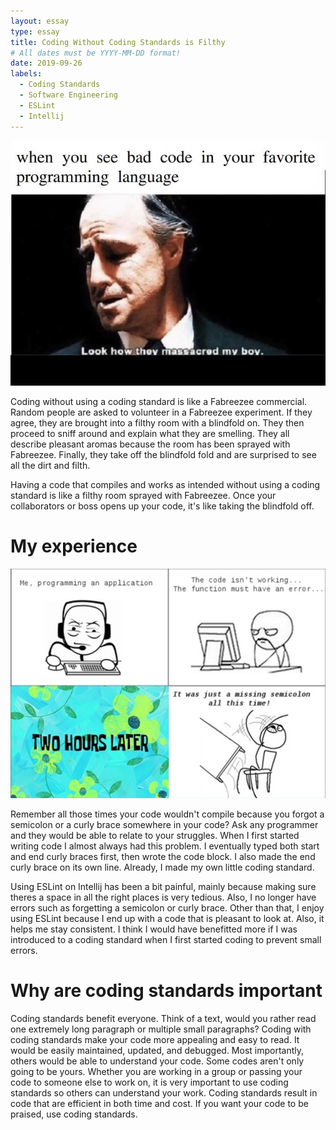 ```yaml
---
layout: essay
type: essay
title: Coding Without Coding Standards is Filthy
# All dates must be YYYY-MM-DD format!
date: 2019-09-26
labels:
  - Coding Standards
  - Software Engineering
  - ESLint
  - Intellij
---
```

<img class="ui medium right floated image" src="../images/badCodeMeme.jpg">

 Coding without using a coding standard is like a Fabreezee commercial. Random people are asked to volunteer in a Fabreezee experiment. If they agree, they are brought into a filthy room with a blindfold on. They then proceed to sniff around and explain what they are smelling. They all describe pleasant aromas because the room has been sprayed with Fabreezee. Finally, they take off the blindfold fold and are surprised to see all the dirt and filth.

 Having a code that compiles and works as intended without using a coding standard is like a filthy room sprayed with Fabreezee. Once your collaborators or boss opens up your code, it's like taking the blindfold off.

# My experience
<img class="ui medium right floated image" src="../images/CurlyBraceMeme.png">

 Remember all those times your code wouldn't compile because you forgot a semicolon or a curly brace somewhere in your code? Ask any programmer and they would be able to relate to your struggles. When I first started writing code I almost always had this problem. I eventually typed both start and end curly braces first, then wrote the code block. I also made the end curly brace on its own line. Already, I made my own little coding standard.

 Using ESLint on Intellij has been a bit painful, mainly because making sure theres a space in all the right places is very tedious. Also, I no longer have errors such as forgetting a semicolon or curly brace. Other than that, I enjoy using ESLint because I end up with a code that is pleasant to look at. Also, it helps me stay consistent. I think I would have benefitted more if I was introduced to a coding standard when I first started coding to prevent small errors.

# Why are coding standards important

 Coding standards benefit everyone. Think of a text, would you rather read one extremely long paragraph or multiple small paragraphs? Coding with coding standards make your code more appealing and easy to read. It would be easily maintained, updated, and debugged. Most importantly, others would be able to understand your code. Some codes aren't only going to be yours. Whether you are working in a group or passing your code to someone else to work on, it is very important to use coding standards so others can understand your work. Coding standards result in code that are efficient in both time and cost. If you want your code to be praised, use coding standards.
